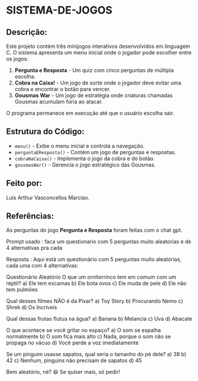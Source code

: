 # SISTEMA-DE-JOGOS

## Descrição:
Este projeto contém três minijogos interativos desenvolvidos em linguagem C. O sistema apresenta um menu inicial onde o jogador pode escolher entre os jogos:

1. **Pergunta e Resposta** - Um quiz com cinco perguntas de múltipla escolha.
2. **Cobra na Caixa!** - Um jogo de sorte onde o jogador deve evitar uma cobra e encontrar o botão para vencer.
3. **Gousmas War** - Um jogo de estratégia onde criaturas chamadas Gousmas acumulam fúria ao atacar.

O programa permanece em execução até que o usuário escolha sair.

## Estrutura do Código:
- `menu()` - Exibe o menu inicial e controla a navegação.
- `perguntaEResposta()` - Contém um jogo de perguntas e respostas.
- `cobraNaCaixa()` - Implementa o jogo da cobra e do botão.
- `gousmasWar()` - Gerencia o jogo estratégico das Gousmas.

## Feito por:
Luis Arthur Vasconcellos Marciao.

## Referências:
As perguntas do jogo **Pergunta e Resposta** foram feitas com o chat gpt.

Prompt usado : 
faca um questionario com 5 perguntas muito aleatorias e de 4 alternativas pra cada

Resposta : 
Aqui está um questionário com 5 perguntas muito aleatórias, cada uma com 4 alternativas:

Questionário Aleatório
O que um ornitorrinco tem em comum com um réptil?
a) Ele tem escamas
b) Ele bota ovos
c) Ele muda de pele
d) Ele não tem pulmões

Qual desses filmes NÃO é da Pixar?
a) Toy Story
b) Procurando Nemo
c) Shrek
d) Os Incríveis

Qual dessas frutas flutua na água?
a) Banana
b) Melancia
c) Uva
d) Abacate

O que acontece se você gritar no espaço?
a) O som se espalha normalmente
b) O som fica mais alto
c) Nada, porque o som não se propaga no vácuo
d) Você perde a voz imediatamente

Se um pinguim usasse sapatos, qual seria o tamanho do pé dele?
a) 38
b) 42
c) Nenhum, pinguins não precisam de sapatos
d) 45

Bem aleatório, né? 😆 Se quiser mais, só pedir!









